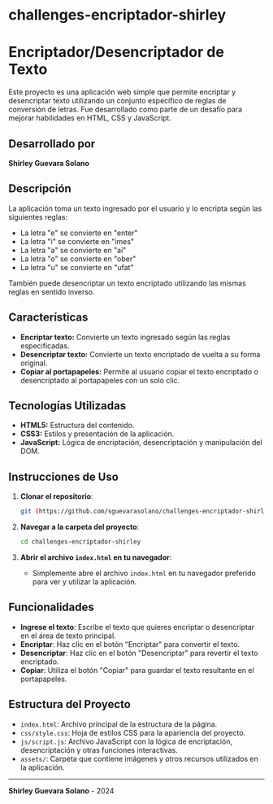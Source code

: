 # challenges-encriptador-shirley
# Encriptador/Desencriptador de Texto

Este proyecto es una aplicación web simple que permite encriptar y desencriptar texto utilizando un conjunto específico de reglas de conversión de letras. Fue desarrollado como parte de un desafío para mejorar habilidades en HTML, CSS y JavaScript.

## Desarrollado por
**Shirley Guevara Solano**

## Descripción

La aplicación toma un texto ingresado por el usuario y lo encripta según las siguientes reglas:

- La letra "e" se convierte en "enter"
- La letra "i" se convierte en "imes"
- La letra "a" se convierte en "ai"
- La letra "o" se convierte en "ober"
- La letra "u" se convierte en "ufat"

También puede desencriptar un texto encriptado utilizando las mismas reglas en sentido inverso.

## Características

- **Encriptar texto:** Convierte un texto ingresado según las reglas especificadas.
- **Desencriptar texto:** Convierte un texto encriptado de vuelta a su forma original.
- **Copiar al portapapeles:** Permite al usuario copiar el texto encriptado o desencriptado al portapapeles con un solo clic.

## Tecnologías Utilizadas

- **HTML5:** Estructura del contenido.
- **CSS3:** Estilos y presentación de la aplicación.
- **JavaScript:** Lógica de encriptación, desencriptación y manipulación del DOM.

## Instrucciones de Uso

1. **Clonar el repositorio**:
    ```bash
    git (https://github.com/sguevarasolano/challenges-encriptador-shirley.git)
    ```
   
2. **Navegar a la carpeta del proyecto**:
    ```bash
    cd challenges-encriptador-shirley
    ```

3. **Abrir el archivo `index.html` en tu navegador**:
    - Simplemente abre el archivo `index.html` en tu navegador preferido para ver y utilizar la aplicación.

## Funcionalidades

- **Ingrese el texto**: Escribe el texto que quieres encriptar o desencriptar en el área de texto principal.
- **Encriptar**: Haz clic en el botón "Encriptar" para convertir el texto.
- **Desencriptar**: Haz clic en el botón "Desencriptar" para revertir el texto encriptado.
- **Copiar**: Utiliza el botón "Copiar" para guardar el texto resultante en el portapapeles.

## Estructura del Proyecto

- `index.html`: Archivo principal de la estructura de la página.
- `css/style.css`: Hoja de estilos CSS para la apariencia del proyecto.
- `js/script.js`: Archivo JavaScript con la lógica de encriptación, desencriptación y otras funciones interactivas.
- `assets/`: Carpeta que contiene imágenes y otros recursos utilizados en la aplicación.


---

**Shirley Guevara Solano** - 2024
